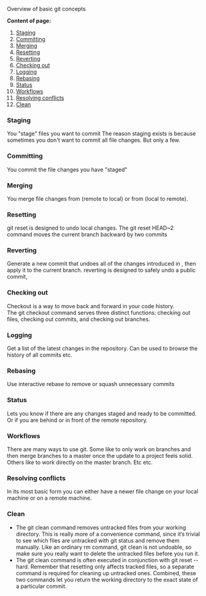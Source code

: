 Overview of basic git concepts<!--more-->

**Content of page:**
1.  [Staging](#staging)
2.  [Committing](#committing)
3.  [Merging](#merging)
4.  [Resetting](#resetting)
5.  [Reverting](#reverting)
5.  [Checking out](#checking-out)
6.  [Logging](#logging)
7.  [Rebasing](#rebasing)
8.  [Status](#status)
9.  [Workflows](#workflows)
10. [Resolving conflicts](#resolving-conflicts)
11. [Clean](#clean)

### **Staging**
You "stage" files you want to commit The reason staging exists is because sometimes you don't want to commit all file changes. But only a few.

### **Committing**
You commit the file changes you have "staged"

### **Merging**
You merge file changes from (remote to local) or from (local to remote).

### **Resetting**   
git reset is designed to undo local changes.
The git reset HEAD~2 command moves the current branch backward by two commits  

### **Reverting**  
Generate a new commit that undoes all of the changes introduced in <commit>, then apply it to the current branch. reverting is designed to safely undo a public commit,

### **Checking out**  
Checkout is a way to move back and forward in your code history.  
The git checkout command serves three distinct functions: checking out files, checking out commits, and checking out branches.

### Logging
Get a list of the latest changes in the repository. Can be used to browse the history of all commits etc.

### **Rebasing**
Use interactive rebase to remove or squash unnecessary commits

### **Status**
Lets you know if there are any changes staged and ready to be committed. Or if you are behind or in front of the remote repository.

### **Workflows**
There are many ways to use git. Some like to only work on branches and then merge branches to a master once the update to a project feels solid. Others like to work directly on the master branch. Etc etc.

### **Resolving conflicts**
In its most basic form you can either have a newer file change on your local machine or on a remote machine.

### **Clean**
- The git clean command removes untracked files from your working directory. This is really more of a convenience command, since it’s trivial to see which files are untracked with git status and remove them manually. Like an ordinary rm command, git clean is not undoable, so make sure you really want to delete the untracked files before you run it.
- The git clean command is often executed in conjunction with git reset --hard. Remember that resetting only affects tracked files, so a separate command is required for cleaning up untracked ones. Combined, these two commands let you return the working directory to the exact state of a particular commit.
